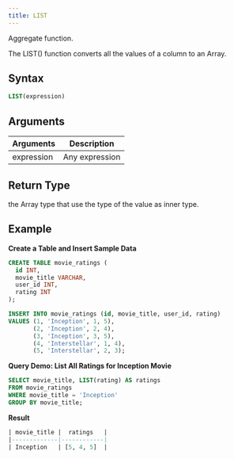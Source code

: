 ```yaml
---
title: LIST
---
```


Aggregate function.

The LIST() function converts all the values of a column to an Array.

## Syntax

```sql
LIST(expression)
```

## Arguments

| Arguments   | Description    |
| ----------- | -------------- |
| expression  | Any expression |

## Return Type

the Array type that use the type of the value as inner type.

## Example

**Create a Table and Insert Sample Data**
```sql
CREATE TABLE movie_ratings (
  id INT,
  movie_title VARCHAR,
  user_id INT,
  rating INT
);

INSERT INTO movie_ratings (id, movie_title, user_id, rating)
VALUES (1, 'Inception', 1, 5),
       (2, 'Inception', 2, 4),
       (3, 'Inception', 3, 5),
       (4, 'Interstellar', 1, 4),
       (5, 'Interstellar', 2, 3);
```

**Query Demo: List All Ratings for Inception Movie**

```sql
SELECT movie_title, LIST(rating) AS ratings
FROM movie_ratings
WHERE movie_title = 'Inception'
GROUP BY movie_title;
```

**Result**
```sql
| movie_title |  ratings   |
|-------------|------------|
| Inception   | [5, 4, 5]  |
```